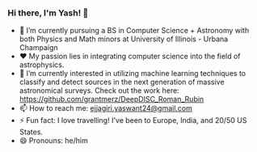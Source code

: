 ### Hi there, I'm Yash! 👋

<!--
**yaswant2403/yaswant2403** is a ✨ _special_ ✨ repository because its `README.md` (this file) appears on your GitHub profile.
-->
- 🔭 I’m currently pursuing a BS in Computer Science + Astronomy with both Physics and Math minors at University of Illinois - Urbana Champaign
- ❤️ My passion lies in integrating computer science into the field of astrophysics.
- 🤩 I’m currently interested in utilizing machine learning techniques to classify and detect sources in the next generation of massive astronomical surveys. Check out the work here: https://github.com/grantmerz/DeepDISC_Roman_Rubin
- 📫 How to reach me: ejjagiri.yaswant24@gmail.com
- ⚡ Fun fact: I love travelling! I've been to Europe, India, and 20/50 US States.
- 😄 Pronouns: he/him

